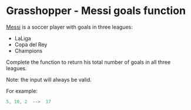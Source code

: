 # Grasshopper - Messi goals function

[Messi](https://en.wikipedia.org/wiki/Lionel_Messi) is a soccer player with goals in three leagues:

- LaLiga
- Copa del Rey
- Champions

Complete the function to return his total number of goals in all three leagues.

Note: the input will always be valid.

For example:

```java
5, 10, 2  -->  17
```
